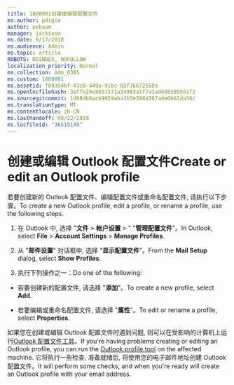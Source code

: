 ```yaml
---
title: 1800001创建或编辑配置文件
ms.author: pdigia
author: pebaum
manager: jackiesm
ms.date: 9/17/2018
ms.audience: Admin
ms.topic: article
ROBOTS: NOINDEX, NOFOLLOW
localization_priority: Normal
ms.collection: Adm_O365
ms.custom: 1800001
ms.assetid: f08354bf-43c0-449a-91bc-85f76672550a
ms.openlocfilehash: 3effe20e8831571a34983a1f7a1addd8295551f2
ms.sourcegitcommit: 1d98db8acb9959aba3b5e308a567ade6b62da56c
ms.translationtype: MT
ms.contentlocale: zh-CN
ms.lasthandoff: 08/22/2019
ms.locfileid: "36515149"
---
```

# <a name="create-or-edit-an-outlook-profile"></a><span data-ttu-id="1526d-102">创建或编辑 Outlook 配置文件</span><span class="sxs-lookup"><span data-stu-id="1526d-102">Create or edit an Outlook profile</span></span>

<span data-ttu-id="1526d-103">若要创建新的 Outlook 配置文件、编辑配置文件或重命名配置文件, 请执行以下步骤。</span><span class="sxs-lookup"><span data-stu-id="1526d-103">To create a new Outlook profile, edit a profile, or rename a profile, use the following steps.</span></span>
  
1. <span data-ttu-id="1526d-104">在 Outlook 中, 选择 "**文件** \> **帐户设置** \> " "**管理配置文件**"。</span><span class="sxs-lookup"><span data-stu-id="1526d-104">In Outlook, select **File** \> **Account Settings** \> **Manage Profiles**.</span></span>
    
2. <span data-ttu-id="1526d-105">从 "**邮件设置**" 对话框中, 选择 "**显示配置文件**"。</span><span class="sxs-lookup"><span data-stu-id="1526d-105">From the **Mail Setup** dialog, select **Show Profiles**.</span></span>
    
3. <span data-ttu-id="1526d-106">执行下列操作之一：</span><span class="sxs-lookup"><span data-stu-id="1526d-106">Do one of the following:</span></span>
    
  - <span data-ttu-id="1526d-107">若要创建新的配置文件, 请选择 "**添加**"。</span><span class="sxs-lookup"><span data-stu-id="1526d-107">To create a new profile, select **Add**.</span></span>
    
  - <span data-ttu-id="1526d-108">若要编辑或重命名配置文件, 请选择 "**属性**"。</span><span class="sxs-lookup"><span data-stu-id="1526d-108">To edit or rename a profile, select **Properties**.</span></span>
    
<span data-ttu-id="1526d-109">如果您在创建或编辑 Outlook 配置文件时遇到问题, 则可以在受影响的计算机上运行[Outlook 配置文件工具](https://aka.ms/SaRA-OutlookSetupProfile)。</span><span class="sxs-lookup"><span data-stu-id="1526d-109">If you're having problems creating or editing an Outlook profile, you can run the [Outlook profile tool](https://aka.ms/SaRA-OutlookSetupProfile) on the affected machine.</span></span> <span data-ttu-id="1526d-110">它将执行一些检查, 准备就绪后, 将使用您的电子邮件地址创建 Outlook 配置文件。</span><span class="sxs-lookup"><span data-stu-id="1526d-110">It will perform some checks, and when you're ready will create an Outlook profile with your email address.</span></span> 
  

